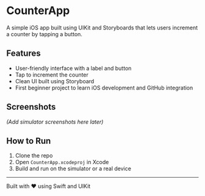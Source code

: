 # CounterApp

A simple iOS app built using UIKit and Storyboards that lets users increment a counter by tapping a button.

## Features

- User-friendly interface with a label and button
- Tap to increment the counter
- Clean UI built using Storyboard
- First beginner project to learn iOS development and GitHub integration

## Screenshots

*(Add simulator screenshots here later)*

## How to Run

1. Clone the repo
2. Open `CounterApp.xcodeproj` in Xcode
3. Build and run on the simulator or a real device

---

Built with ❤️ using Swift and UIKit
